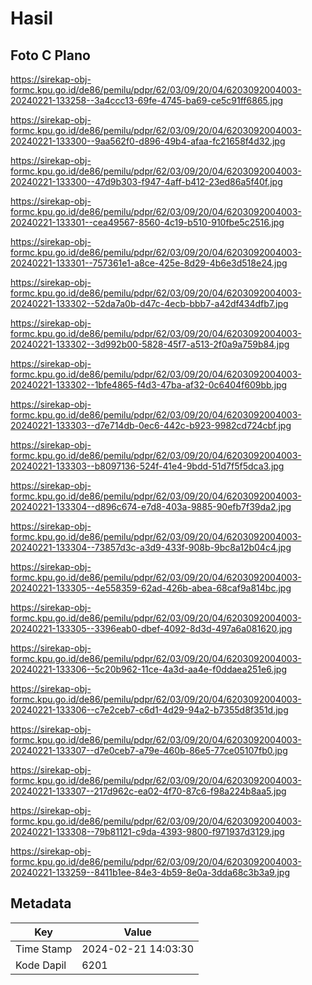 # Hasil

## Foto C Plano

https://sirekap-obj-formc.kpu.go.id/de86/pemilu/pdpr/62/03/09/20/04/6203092004003-20240221-133258--3a4ccc13-69fe-4745-ba69-ce5c91ff6865.jpg

https://sirekap-obj-formc.kpu.go.id/de86/pemilu/pdpr/62/03/09/20/04/6203092004003-20240221-133300--9aa562f0-d896-49b4-afaa-fc21658f4d32.jpg

https://sirekap-obj-formc.kpu.go.id/de86/pemilu/pdpr/62/03/09/20/04/6203092004003-20240221-133300--47d9b303-f947-4aff-b412-23ed86a5f40f.jpg

https://sirekap-obj-formc.kpu.go.id/de86/pemilu/pdpr/62/03/09/20/04/6203092004003-20240221-133301--cea49567-8560-4c19-b510-910fbe5c2516.jpg

https://sirekap-obj-formc.kpu.go.id/de86/pemilu/pdpr/62/03/09/20/04/6203092004003-20240221-133301--757361e1-a8ce-425e-8d29-4b6e3d518e24.jpg

https://sirekap-obj-formc.kpu.go.id/de86/pemilu/pdpr/62/03/09/20/04/6203092004003-20240221-133302--52da7a0b-d47c-4ecb-bbb7-a42df434dfb7.jpg

https://sirekap-obj-formc.kpu.go.id/de86/pemilu/pdpr/62/03/09/20/04/6203092004003-20240221-133302--3d992b00-5828-45f7-a513-2f0a9a759b84.jpg

https://sirekap-obj-formc.kpu.go.id/de86/pemilu/pdpr/62/03/09/20/04/6203092004003-20240221-133302--1bfe4865-f4d3-47ba-af32-0c6404f609bb.jpg

https://sirekap-obj-formc.kpu.go.id/de86/pemilu/pdpr/62/03/09/20/04/6203092004003-20240221-133303--d7e714db-0ec6-442c-b923-9982cd724cbf.jpg

https://sirekap-obj-formc.kpu.go.id/de86/pemilu/pdpr/62/03/09/20/04/6203092004003-20240221-133303--b8097136-524f-41e4-9bdd-51d7f5f5dca3.jpg

https://sirekap-obj-formc.kpu.go.id/de86/pemilu/pdpr/62/03/09/20/04/6203092004003-20240221-133304--d896c674-e7d8-403a-9885-90efb7f39da2.jpg

https://sirekap-obj-formc.kpu.go.id/de86/pemilu/pdpr/62/03/09/20/04/6203092004003-20240221-133304--73857d3c-a3d9-433f-908b-9bc8a12b04c4.jpg

https://sirekap-obj-formc.kpu.go.id/de86/pemilu/pdpr/62/03/09/20/04/6203092004003-20240221-133305--4e558359-62ad-426b-abea-68caf9a814bc.jpg

https://sirekap-obj-formc.kpu.go.id/de86/pemilu/pdpr/62/03/09/20/04/6203092004003-20240221-133305--3396eab0-dbef-4092-8d3d-497a6a081620.jpg

https://sirekap-obj-formc.kpu.go.id/de86/pemilu/pdpr/62/03/09/20/04/6203092004003-20240221-133306--5c20b962-11ce-4a3d-aa4e-f0ddaea251e6.jpg

https://sirekap-obj-formc.kpu.go.id/de86/pemilu/pdpr/62/03/09/20/04/6203092004003-20240221-133306--c7e2ceb7-c6d1-4d29-94a2-b7355d8f351d.jpg

https://sirekap-obj-formc.kpu.go.id/de86/pemilu/pdpr/62/03/09/20/04/6203092004003-20240221-133307--d7e0ceb7-a79e-460b-86e5-77ce05107fb0.jpg

https://sirekap-obj-formc.kpu.go.id/de86/pemilu/pdpr/62/03/09/20/04/6203092004003-20240221-133307--217d962c-ea02-4f70-87c6-f98a224b8aa5.jpg

https://sirekap-obj-formc.kpu.go.id/de86/pemilu/pdpr/62/03/09/20/04/6203092004003-20240221-133308--79b81121-c9da-4393-9800-f971937d3129.jpg

https://sirekap-obj-formc.kpu.go.id/de86/pemilu/pdpr/62/03/09/20/04/6203092004003-20240221-133259--8411b1ee-84e3-4b59-8e0a-3dda68c3b3a9.jpg


## Metadata

| Key        | Value               |
| ---------- | ------------------- |
| Time Stamp | 2024-02-21 14:03:30 |
| Kode Dapil | 6201                |



